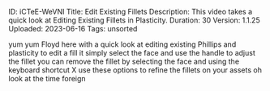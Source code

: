 ID: iCTeE-WeVNI
Title: Edit Existing Fillets
Description: This video takes a quick look at Editing Existing Fillets in Plasticity.
Duration: 30
Version: 1.1.25
Uploaded: 2023-06-16
Tags: unsorted

yum yum
Floyd here with a quick look at editing
existing Phillips and plasticity to edit
a fill it simply select the face and use
the handle to adjust the fillet you can
remove the fillet by selecting the face
and using the keyboard shortcut X use
these options to refine the fillets on
your assets oh look at the time
foreign
